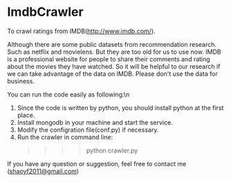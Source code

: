 ImdbCrawler
===========

To crawl ratings from IMDB(http://www.imdb.com/).

Although there are some public datasets from recommendation research. 
Such as netflix and movielens. But they are too old for us to use now. 
IMDB is a professional website for people to share their comments and 
rating about the movies they have watched. So it will be helpful to 
our research if we can take advantage of the data on IMDB. Please 
don't use the data for business.

You can run the code easily as following:\n
1. Since the code is written by python, you should install python at 
the first place.
2. Install mongodb in your machine and start the service.
3. Modify the configration file(conf.py) if necessary.
4. Run the crawler in command line:
    >>>>python crawler.py
     
If you have any question or suggestion, feel free to contact me
(shaoyf2011@gmail.com)
